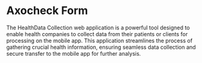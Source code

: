 # Axocheck Form
The HealthData Collection web application is a powerful tool designed to enable health companies to collect data from their patients or clients for processing on the mobile app. This application streamlines the process of gathering crucial health information, ensuring seamless data collection and secure transfer to the mobile app for further analysis.
